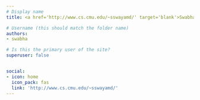 ```yaml
---
# Display name
title: <a href='http://www.cs.cmu.edu/~sswayamd/' target='blank'>Swabha Swayamdipta</a>

# Username (this should match the folder name)
authors:
- swabha

# Is this the primary user of the site?
superuser: false


social:
- icon: home
  icon_pack: fas
  link: 'http://www.cs.cmu.edu/~sswayamd/'
---
```

